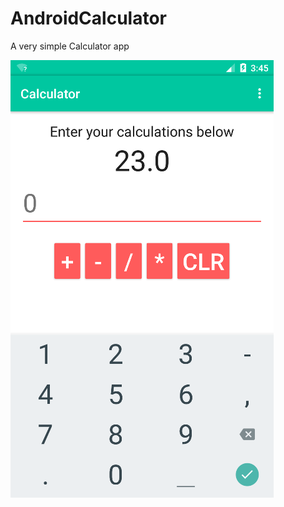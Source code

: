 # AndroidCalculator
A very simple Calculator app

![Calculator](https://raw.githubusercontent.com/wavymav/AndroidCalculator/master/assest/screenshot.png?raw=true "Very Simple Calculator")
